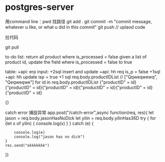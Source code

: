 # postgres-server
用command line：pwd
找路径
git add .
git commit -m "commit message, whatever u  like, or what u did in this commit"
git push // uplaod code




拉代码

git pull 


to-do list:
return all product where is_processed = false
given a list of product id, update the field where is_processed = false to true

table: 
+api: erp input: +2sql insert and update
+api: hh req is_p = false +1sql
+api: hh update isp = true +1 sql
req.body.productIDList // ["Qqweqwewq", "Qeqweqwe"]
for id in req.body.productIDList 
{"productID" = id}
{"productID" = id}{"productID" = id}{"productID" = id}{"productID" = id}{"productID" = id}

{}

catch error 捕捉异常
app.post("/catch-error",async function(req, res){
let jason = req.body.jasonHasNoDick
let yilin = req.body.yilinHas36D
try {
for (let x of yilin) {
console.log(x)
}
}
catch (e) {

        console.log(e)
        console.log("jason has no dick")
    }
    res.send("okkkkkkk")
})